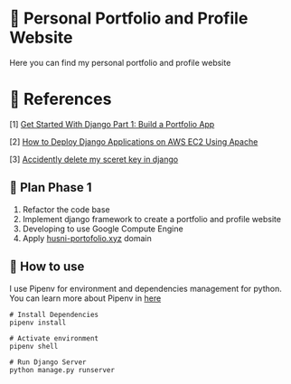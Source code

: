 # 👦 Personal Portfolio and Profile Website

Here you can find my personal portfolio and profile website

# 📖 References

[1] [Get Started With Django Part 1: Build a Portfolio App](https://realpython.com/get-started-with-django-1/)

[2] [How to Deploy Django Applications on AWS EC2 Using Apache](https://medium.com/saarthi-ai/ec2apachedjango-838e3f6014ab)

[3] [Accidently delete my sceret key in django](https://stackoverflow.com/questions/64094162/i-have-accidently-delete-my-sceret-key-form-settings-py-in-django)


## 🔰 Plan Phase 1
1. Refactor the code base
2. Implement django framework to create a portfolio and profile website
3. Developing to use Google Compute Engine
4. Apply [husni-portofolio.xyz](husni-portofolio.xyz) domain

## 🤔 How to use
I use Pipenv for environment and dependencies management for python. You can learn more about Pipenv in [here](https://pipenv.pypa.io/en/latest/)

```
# Install Dependencies
pipenv install

# Activate environment
pipenv shell

# Run Django Server
python manage.py runserver
```